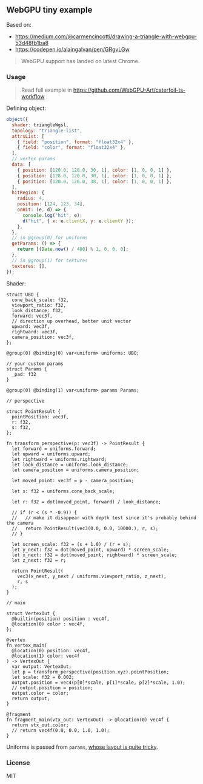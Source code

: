 ## WebGPU tiny example

Based on:

- https://medium.com/@carmencincotti/drawing-a-triangle-with-webgpu-53d48fb1ba8
- https://codepen.io/alaingalvan/pen/GRgvLGw

> WebGPU support has landed on latest Chrome.

### Usage

> Read full example in https://github.com/WebGPU-Art/caterfoil-ts-workflow .

Defining object:

```js
object({
  shader: triangleWgsl,
  topology: "triangle-list",
  attrsList: [
    { field: "position", format: "float32x4" },
    { field: "color", format: "float32x4" },
  ],
  // vertex params
  data: [
    { position: [120.0, 120.0, 30, 1], color: [1, 0, 0, 1] },
    { position: [128.0, 120.0, 30, 1], color: [1, 0, 0, 1] },
    { position: [120.0, 126.0, 38, 1], color: [1, 0, 0, 1] },
  ],
  hitRegion: {
    radius: 4,
    position: [124, 123, 34],
    onHit: (e, d) => {
      console.log("hit", e);
      d("hit", { x: e.clientX, y: e.clientY });
    },
  },
  // in @group(0) for uniforms
  getParams: () => {
    return [(Date.now() / 400) % 1, 0, 0, 0];
  },
  // in @group(1) for textures
  textures: [],
});
```

Shader:

```wgsl
struct UBO {
  cone_back_scale: f32,
  viewport_ratio: f32,
  look_distance: f32,
  forward: vec3f,
  // direction up overhead, better unit vector
  upward: vec3f,
  rightward: vec3f,
  camera_position: vec3f,
};

@group(0) @binding(0) var<uniform> uniforms: UBO;

// your custom params
struct Params {
  _pad: f32
}

@group(0) @binding(1) var<uniform> params Params;

// perspective

struct PointResult {
  pointPosition: vec3f,
  r: f32,
  s: f32,
};

fn transform_perspective(p: vec3f) -> PointResult {
  let forward = uniforms.forward;
  let upward = uniforms.upward;
  let rightward = uniforms.rightward;
  let look_distance = uniforms.look_distance;
  let camera_position = uniforms.camera_position;

  let moved_point: vec3f = p - camera_position;

  let s: f32 = uniforms.cone_back_scale;

  let r: f32 = dot(moved_point, forward) / look_distance;

  // if (r < (s * -0.9)) {
  //   // make it disappear with depth test since it's probably behind the camera
  //   return PointResult(vec3(0.0, 0.0, 10000.), r, s);
  // }

  let screen_scale: f32 = (s + 1.0) / (r + s);
  let y_next: f32 = dot(moved_point, upward) * screen_scale;
  let x_next: f32 = dot(moved_point, rightward) * screen_scale;
  let z_next: f32 = r;

  return PointResult(
    vec3(x_next, y_next / uniforms.viewport_ratio, z_next),
    r, s
  );
}

// main

struct VertexOut {
  @builtin(position) position : vec4f,
  @location(0) color : vec4f,
};

@vertex
fn vertex_main(
  @location(0) position: vec4f,
  @location(1) color: vec4f
) -> VertexOut {
  var output: VertexOut;
  let p = transform_perspective(position.xyz).pointPosition;
  let scale: f32 = 0.002;
  output.position = vec4(p[0]*scale, p[1]*scale, p[2]*scale, 1.0);
  // output.position = position;
  output.color = color;
  return output;
}

@fragment
fn fragment_main(vtx_out: VertexOut) -> @location(0) vec4f {
  return vtx_out.color;
  // return vec4f(0.0, 0.0, 1.0, 1.0);
}
```

Uniforms is passed from `params`, [whose layout is quite tricky](https://www.w3.org/TR/WGSL/#structure-member-layout).

### License

MIT
